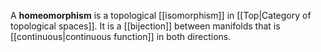 A **homeomorphism** is a topological [[isomorphism]] in [[Top|Category of topological spaces]]. It is a [[bijection]] between manifolds that is [[continuous|continuous function]] in both directions.